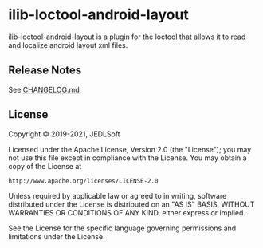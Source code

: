 # ilib-loctool-android-layout

ilib-loctool-android-layout is a plugin for the loctool that
allows it to read and localize android layout xml files.

## Release Notes

See [CHANGELOG.md](./CHANGELOG.md)

## License

Copyright © 2019-2021, JEDLSoft

Licensed under the Apache License, Version 2.0 (the "License");
you may not use this file except in compliance with the License.
You may obtain a copy of the License at

    http://www.apache.org/licenses/LICENSE-2.0

Unless required by applicable law or agreed to in writing, software
distributed under the License is distributed on an "AS IS" BASIS,
WITHOUT WARRANTIES OR CONDITIONS OF ANY KIND, either express or implied.

See the License for the specific language governing permissions and
limitations under the License.
